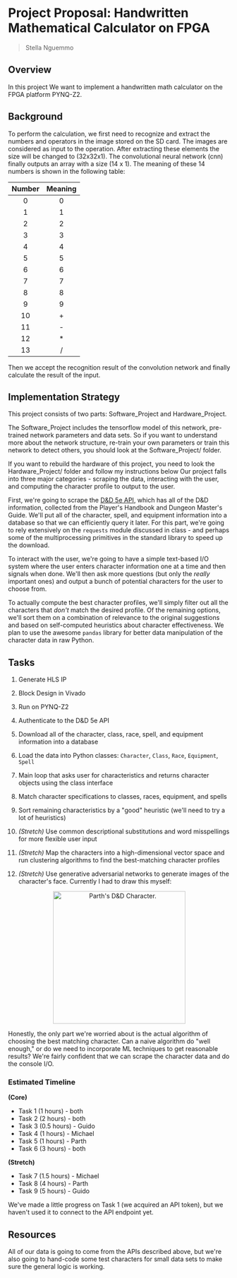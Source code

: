 
# Project Proposal:  Handwritten Mathematical Calculator on FPGA


> Stella Nguemmo


## Overview

In this project We want to implement a handwritten math calculator on the FPGA platform PYNQ-Z2.

## Background

To perform the calculation, we first need to recognize and extract the numbers and operators in the image stored on the SD card. The images are considered as input to the operation. After extracting these elements the size will be changed to (32x32x1). The convolutional neural network (cnn) finally outputs an array with a size (14 x 1). The meaning of these 14 numbers is shown in the following table:

| Number | Meaning  |
| :----: | :------: |
|   0    |    0     |
|   1    |    1     |
|   2    |    2     |
|   3    |    3     |
|   4    |    4     |
|   5    |    5     |
|   6    |    6     |
|   7    |    7     |
|   8    |    8     |
|   9    |    9     |
|   10   |    +     |
|   11   |    -     |
|   12   |    *     |
|   13   |    /     |


Then we accept the recognition result of the convolution network and finally calculate the result of the input.

## Implementation Strategy

This project consists of two parts: Software_Project and Hardware_Project.

The Software_Project includes the tensorflow model of this network, pre-trained network parameters and data sets. So if you want to understand more about the network structure, re-train your own parameters or train this network to detect others, you should look at the Software_Project/ folder.

If you want to rebuild the hardware of this project, you need to look the Hardware_Project/ folder and follow my instructions below
Our project falls into three major categories - scraping the data, interacting with the user, and computing the character profile to output to the user.

First, we're going to scrape the [D&D 5e API](http://www.dnd5eapi.co/), which has all of the D&D information, collected from the Player's Handbook and Dungeon Master's Guide. We'll put all of the character, spell, and equipment information into a database so that we can efficiently query it later. For this part, we're going to rely extensively on the `requests` module discussed in class - and perhaps some of the multiprocessing primitives in the standard library to speed up the download.

To interact with the user, we're going to have a simple text-based I/O system where the user enters character information one at a time and then signals when done. We'll then ask more questions (but only the *really* important ones) and output a bunch of potential characters for the user to choose from.

To actually compute the best character profiles, we'll simply filter out all the characters that *don't* match the desired profile. Of the remaining options, we'll sort them on a combination of relevance to the original suggestions and based on self-computed heuristics about character effectiveness. We plan to use the awesome `pandas` library for better data manipulation of the character data in raw Python.


## Tasks

1. Generate HLS IP
2. Block Design in Vivado
3. Run on PYNQ-Z2

5. Authenticate to the D&D 5e API
6. Download all of the character, class, race, spell, and equipment information into a database
7. Load the data into Python classes: `Character`, `Class`, `Race`, `Equipment`, `Spell`
8. Main loop that asks user for characteristics and returns character objects using the class interface
9. Match character specifications to classes, races, equipment, and spells
10. Sort remaining characteristics by a "good" heuristic (we'll need to try a lot of heuristics)
11. *(Stretch)* Use common descriptional substitutions and word misspellings for more flexible user input
12. *(Stretch)* Map the characters into a high-dimensional vector space and run clustering algorithms to find the best-matching character profiles
13. *(Stretch)* Use generative adversarial networks to generate images of the character's face. Currently I had to draw this myself:
<p align="center">
	<img src="Kali.png" width="300" alt="Parth's D&D Character." />
</p>

Honestly, the only part we're worried about is the actual algorithm of choosing the best matching character. Can a naive algorithm do "well enough," or do we need to incorporate ML techniques to get reasonable results? We're fairly confident that we can scrape the character data and do the console I/O.


### Estimated Timeline

**(Core)**

* Task 1 (1 hours) - both
* Task 2 (2 hours) - both
* Task 3 (0.5 hours) - Guido
* Task 4 (1 hours) - Michael
* Task 5 (1 hours) - Parth
* Task 6 (3 hours) - both

**(Stretch)**

* Task 7 (1.5 hours) - Michael
* Task 8 (4 hours) - Parth
* Task 9 (5 hours) - Guido

We've made a little progress on Task 1 (we acquired an API token), but we haven't used it to connect to the API endpoint yet.


## Resources

All of our data is going to come from the APIs described above, but we're also going to hand-code some test characters for small data sets to make sure the general logic is working. 

